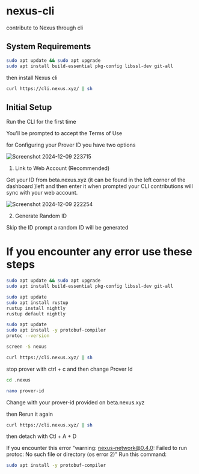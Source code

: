 # nexus-cli

contribute to Nexus through cli

## System Requirements

```bash
sudo apt update && sudo apt upgrade
sudo apt install build-essential pkg-config libssl-dev git-all
```

then install Nexus cli

```bash
curl https://cli.nexus.xyz/ | sh
```

## Initial Setup

Run the CLI for the first time

You'll be prompted to accept the Terms of Use

for Configuring your Prover ID you have two options 

![Screenshot 2024-12-09 223715](https://github.com/user-attachments/assets/e1221bba-87c8-4eb4-af61-2a9a245d03fc)


1. Link to Web Account (Recommended)

Get your ID from beta.nexus.xyz (it can be found in the left corner of the dashboard )left and then enter it when prompted your CLI contributions will sync with your web account.


![Screenshot 2024-12-09 222254](https://github.com/user-attachments/assets/e45c593f-7943-470a-b301-715ccab0c339)


2. Generate Random ID

Skip the ID prompt a random ID will be generated


# If you encounter any error use these steps

```bash
sudo apt update && sudo apt upgrade
sudo apt install build-essential pkg-config libssl-dev git-all

sudo apt update
sudo apt install rustup
rustup install nightly
rustup default nightly

sudo apt update
sudo apt install -y protobuf-compiler
protoc --version
```

```bash
screen -S nexus
```

```bash
curl https://cli.nexus.xyz/ | sh
```

stop prover with ctrl + c and then change Prover Id

```bash
cd .nexus
```

```bash
nano prover-id
```

Change with your prover-id provided on beta.nexus.xyz

then Rerun it again

```bash
curl https://cli.nexus.xyz/ | sh
```
then detach with Ctl + A + D

If you encounter this error "warning: nexus-network@0.4.0: Failed to run protoc: No such file or directory (os error 2)" Run this command:

```bash
sudo apt install -y protobuf-compiler
```
